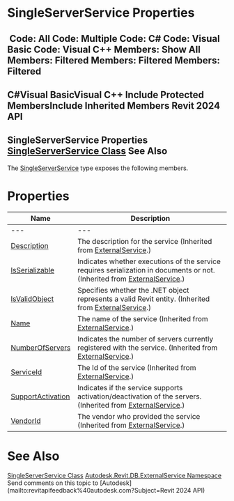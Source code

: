 # SingleServerService Properties

﻿
 Code: All Code: Multiple Code: C# Code: Visual Basic Code: Visual C++  Members: Show All Members: Filtered Members: Filtered Members: Filtered   
---  
C#Visual BasicVisual C++
Include Protected MembersInclude Inherited Members
Revit 2024 API  
---  
SingleServerService Properties  
[SingleServerService Class](8491691e-2a26-684e-f43c-e8e0095fd129.md "SingleServerService Class") See Also  
---  
The [SingleServerService](8491691e-2a26-684e-f43c-e8e0095fd129.md "SingleServerService Class") type exposes the following members.
# Properties
| Name | Description |
| --- | --- |
| --- | --- | --- |
| [Description](d0fd2d4b-9b05-7c57-5918-81ab3140ad96.md "Description Property") | The description for the service  (Inherited from [ExternalService](0408e6d9-12d3-20e4-911e-6d299fe31b81.md "ExternalService Class").) |
| [IsSerializable](11302e75-b2d9-3281-c79d-aa0bf2423588.md "IsSerializable Property") | Indicates whether executions of the service requires serialization in documents or not.  (Inherited from [ExternalService](0408e6d9-12d3-20e4-911e-6d299fe31b81.md "ExternalService Class").) |
| [IsValidObject](bc2460fd-30a2-aba0-5e81-ceaa65fc2634.md "IsValidObject Property") | Specifies whether the .NET object represents a valid Revit entity.  (Inherited from [ExternalService](0408e6d9-12d3-20e4-911e-6d299fe31b81.md "ExternalService Class").) |
| [Name](dd73f984-ee0e-6e97-241f-53e4a62915e1.md "Name Property") | The name of the service  (Inherited from [ExternalService](0408e6d9-12d3-20e4-911e-6d299fe31b81.md "ExternalService Class").) |
| [NumberOfServers](e78d2848-05b8-2d85-82c8-6f3450ff2c46.md "NumberOfServers Property") | Indicates the number of servers currently registered with the service.  (Inherited from [ExternalService](0408e6d9-12d3-20e4-911e-6d299fe31b81.md "ExternalService Class").) |
| [ServiceId](a5988799-0b50-7b30-797d-ed7ef569287c.md "ServiceId Property") | The Id of the service  (Inherited from [ExternalService](0408e6d9-12d3-20e4-911e-6d299fe31b81.md "ExternalService Class").) |
| [SupportActivation](28169f98-6599-d6f1-a4cb-8a3bd69a3ecc.md "SupportActivation Property") | Indicates if the service supports activation/deactivation of the servers.  (Inherited from [ExternalService](0408e6d9-12d3-20e4-911e-6d299fe31b81.md "ExternalService Class").) |
| [VendorId](68781c7a-2932-eeb1-f483-e58fccec7c68.md "VendorId Property") | The vendor who provided the service  (Inherited from [ExternalService](0408e6d9-12d3-20e4-911e-6d299fe31b81.md "ExternalService Class").) |

# See Also
[SingleServerService Class](8491691e-2a26-684e-f43c-e8e0095fd129.md "SingleServerService Class")
[Autodesk.Revit.DB.ExternalService Namespace](a88f2d1d-c02f-a901-9543-44e4b5dd5fc9.md "Autodesk.Revit.DB.ExternalService Namespace")
Send comments on this topic to [Autodesk](mailto:revitapifeedback%40autodesk.com?Subject=Revit 2024 API)